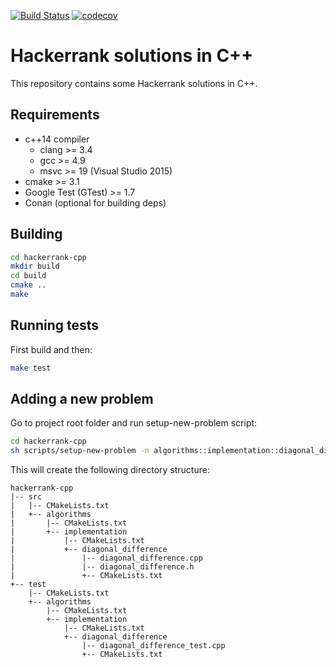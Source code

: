 [![Build Status](https://travis-ci.org/bmgandre/hackerrank-cpp.svg?branch=master)](https://travis-ci.org/bmgandre/hackerrank-cpp)
[![codecov](https://codecov.io/gh/bmgandre/hackerrank-cpp/branch/master/graph/badge.svg)](https://codecov.io/gh/bmgandre/hackerrank-cpp)

# Hackerrank solutions in C++

This repository contains some Hackerrank solutions in C++.

## Requirements
- c++14 compiler
  - clang >= 3.4
  - gcc >= 4.9
  - msvc >= 19 (Visual Studio 2015)
- cmake >= 3.1
- Google Test (GTest) >= 1.7
- Conan (optional for building deps)

## Building

``` bash
cd hackerrank-cpp
mkdir build
cd build
cmake ..
make
```

## Running tests

First build and then:

``` bash
make test
```

## Adding a new problem

Go to project root folder and run setup-new-problem script:

```bash
cd hackerrank-cpp
sh scripts/setup-new-problem -n algorithms::implementation::diagonal_difference
```

This will create the following directory structure:

```
hackerrank-cpp
|-- src
|   |-- CMakeLists.txt
|   +-- algorithms
|       |-- CMakeLists.txt
|       +-- implementation
|           |-- CMakeLists.txt
|           +-- diagonal_difference
|               |-- diagonal_difference.cpp
|               |-- diagonal_difference.h
|               +-- CMakeLists.txt
+-- test
    |-- CMakeLists.txt
    +-- algorithms
        |-- CMakeLists.txt
        +-- implementation
            |-- CMakeLists.txt
            +-- diagonal_difference
                |-- diagonal_difference_test.cpp
                +-- CMakeLists.txt
```
